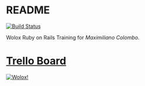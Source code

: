 # README

[![Build Status](https://travis-ci.org/wolox-training/mec-rails.svg?branch=master)](https://travis-ci.org/wolox-training/mec-rails)

Wolox Ruby on Rails Training for *Maximiliano Colombo.*

# [Trello Board](https://trello.com/b/xYWG5nr2/training-rails-maximiliano-colombo) 

[![Wolox!](https://miro.medium.com/fit/c/240/240/1*RIlH4dGIVDccLZ0JTH3lhg.png)](https://miro.medium.com/fit/c/240/240/1*RIlH4dGIVDccLZ0JTH3lhg.png)
